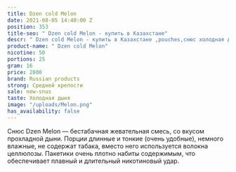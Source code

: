 ```yaml
---
title: Dzen cold Melon
date: 2021-08-05 14:40:00 Z
position: 353
title-seo: " Dzen cold Melon - купить в Казахстане"
descr: " Dzen cold Melon - купить в Казахстане ,pouches,снюс холодная дыня"
product-name: " Dzen cold Melon"
nicotine: 50
portions: 25
gram: 16
price: 2800
brand: Russian products
strong: Средней крепости
sale: new-snus
taste: Холодная дыня
image: "/uploads/Melon.png"
has_availability: false
---
```


Снюс Dzen Melon — бестабачная жевательная смесь, со вкусом прохладной дыни. Порции длинные и тонкие (очень удобные), немного влажные, не содержат табака, вместо него используется волокна целлюлозы. Пакетики очень плотно набиты содержимым, что обеспечивает плавный и длительный никотиновый удар.